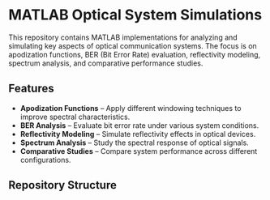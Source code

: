 # MATLAB Optical System Simulations  

This repository contains MATLAB implementations for analyzing and simulating key aspects of optical communication systems. The focus is on apodization functions, BER (Bit Error Rate) evaluation, reflectivity modeling, spectrum analysis, and comparative performance studies.  

## Features  
- **Apodization Functions** – Apply different windowing techniques to improve spectral characteristics.  
- **BER Analysis** – Evaluate bit error rate under various system conditions.  
- **Reflectivity Modeling** – Simulate reflectivity effects in optical devices.  
- **Spectrum Analysis** – Study the spectral response of optical signals.  
- **Comparative Studies** – Compare system performance across different configurations.  

## Repository Structure  
